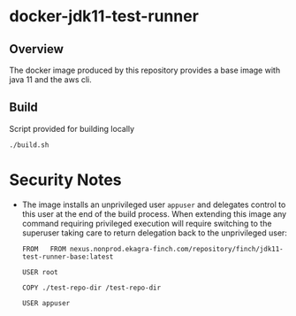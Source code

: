 # docker-jdk11-test-runner

## Overview

The docker image produced by this repository provides a base image with java 11 and the aws cli.

## Build

Script provided for building locally 

```
./build.sh
```

# Security Notes

- The image installs an unprivileged user `appuser` and delegates control to this user at the end of the build process. When extending this image any command requiring privileged execution will require switching to the superuser taking care to return delegation back to the unprivileged user:

  ```docker
  FROM   FROM nexus.nonprod.ekagra-finch.com/repository/finch/jdk11-test-runner-base:latest

  USER root

  COPY ./test-repo-dir /test-repo-dir

  USER appuser
  ```